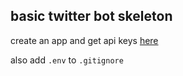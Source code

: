 ## basic twitter bot skeleton

create an app and get api keys [here](https://apps.twitter.com/app/new)

also add `.env` to `.gitignore`
